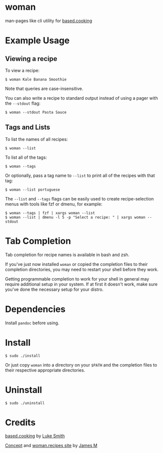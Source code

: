 # woman
man-pages like cli utility for [based.cooking](https://based.cooking)

# Example Usage
## Viewing a recipe
To view a recipe:
```
$ woman Kale Banana Smoothie
```
Note that queries are case-insensitive.

You can also write a recipe to standard output instead of using a pager with the `--stdout` flag:
```
$ woman --stdout Pasta Sauce
```

## Tags and Lists
To list the names of all recipes:
```
$ woman --list
```

To list all of the tags:
```
$ woman --tags
```

Or optionally, pass a tag name to `--list` to print all of the recipes with that tag:
```
$ woman --list portuguese
```

The `--list` and `--tags` flags can be easily used to create recipe-selection menus with tools like fzf or dmenu, for example:
```
$ woman --tags | fzf | xargs woman --list
$ woman --list | dmenu -l 5 -p "Select a recipe: " | xargs woman --stdout
```

# Tab Completion
Tab completion for recipe names is available in bash and zsh.

If you've just now installed `woman` or copied the completion files to their completion directories, you may need to restart your shell before they work.

Getting programmable completion to work for your shell in general may require additional setup in your system. If at first it doesn't work, make sure you've done the necessary setup for your distro.

# Dependencies
Install `pandoc` before using.

# Install
```
$ sudo ./install
```
Or just copy `woman` into a directory on your `$PATH` and the completion files to their respective appropriate directories.

# Uninstall
```
$ sudo ./uninstall
```

# Credits
[based.cooking](https://based.cooking) by [Luke Smith](https://lukesmith.xyz)

[Concept](https://www.youtube.com/watch?v=ykNEkiYr0QM&lc=Ugz6nFsr1PlL2x4oJaF4AaABAg) and [woman.recipes site](http://woman.recipes) by [James M](https://github.com/dm17)
